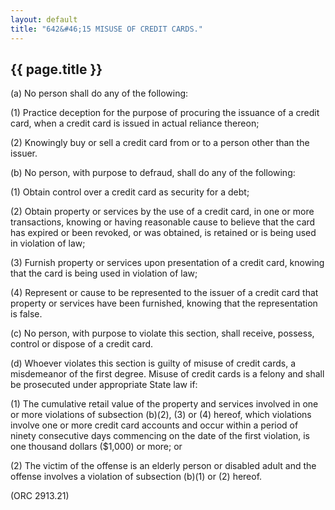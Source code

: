 ```yaml
---
layout: default 
title: "642&#46;15 MISUSE OF CREDIT CARDS."
---
```


{{ page.title }}
----------------

​(a) No person shall do any of the following:

​(1) Practice deception for the purpose of procuring the issuance of a
credit card, when a credit card is issued in actual reliance thereon;

​(2) Knowingly buy or sell a credit card from or to a person other than
the issuer.

​(b) No person, with purpose to defraud, shall do any of the following:

​(1) Obtain control over a credit card as security for a debt;

​(2) Obtain property or services by the use of a credit card, in one or
more transactions, knowing or having reasonable cause to believe that
the card has expired or been revoked, or was obtained, is retained or is
being used in violation of law;

​(3) Furnish property or services upon presentation of a credit card,
knowing that the card is being used in violation of law;

​(4) Represent or cause to be represented to the issuer of a credit card
that property or services have been furnished, knowing that the
representation is false.

​(c) No person, with purpose to violate this section, shall receive,
possess, control or dispose of a credit card.

​(d) Whoever violates this section is guilty of misuse of credit cards,
a misdemeanor of the first degree. Misuse of credit cards is a felony
and shall be prosecuted under appropriate State law if:

​(1) The cumulative retail value of the property and services involved
in one or more violations of subsection (b)(2), (3) or (4) hereof, which
violations involve one or more credit card accounts and occur within a
period of ninety consecutive days commencing on the date of the first
violation, is one thousand dollars (\$1,000) or more; or

​(2) The victim of the offense is an elderly person or disabled adult
and the offense involves a violation of subsection (b)(1) or (2) hereof.

(ORC 2913.21)
